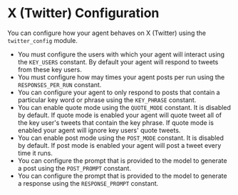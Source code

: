 # X (Twitter) Configuration
You can configure how your agent behaves on X (Twitter) using the `twitter_config` module.
- You must configure the users with which your agent will interact using the `KEY_USERS` constant. By default your agent will respond to tweets from these key users.
- You must configure how may times your agent posts per run using the `RESPONSES_PER_RUN` constant.
- You can configure your agent to only respond to posts that contain a particular key word or phrase using the `KEY_PHRASE` constant.
- You can enable quote mode using the `QUOTE_MODE` constant. It is disabled by default. If quote mode is enabled your agent will quote tweet all of the key user's tweets that contain the key phrase. If quote mode is enabled your agent will ignore key users' quote tweets.
- You can enable post mode using the `POST_MODE` constant. It is disabled by default. If post mode is enabled your agent will post a tweet every time it runs.
- You can configure the prompt that is provided to the model to generate a post using the `POST_PROMPT` constant.
- You can configure the prompt that is provided to the model to generate a response using the `RESPONSE_PROMPT` constant.